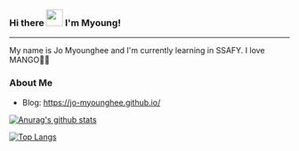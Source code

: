 ### Hi there <img src="https://raw.githubusercontent.com/MartinHeinz/MartinHeinz/master/wave.gif" width="30px"> I'm Myoung!

<hr>

My name is Jo Myounghee and I'm currently learning in SSAFY. I love MANGO🥭🥭

### About Me
- Blog: https://jo-myounghee.github.io/

[![Anurag's github stats](https://github-readme-stats.vercel.app/api?username=Jo-Myounghee)](https://github.com/anuraghazra/github-readme-stats)


<!--
**Jo-Myounghee/Jo-Myounghee** is a ✨ _special_ ✨ repository because its `README.md` (this file) appears on your GitHub profile.

Here are some ideas to get you started:

- 🔭 I’m currently working on ...
- 🌱 I’m currently learning ...
- 👯 I’m looking to collaborate on ...
- 🤔 I’m looking for help with ...
- 💬 Ask me about ...
- 📫 How to reach me: ...
- 😄 Pronouns: ...
- ⚡ Fun fact: ...
-->

[![Top Langs](https://github-readme-stats.vercel.app/api/top-langs/?username=Jo-Myounghee&layout=compact)](https://github.com/Jo-Myounghee/github-readme-stats)

